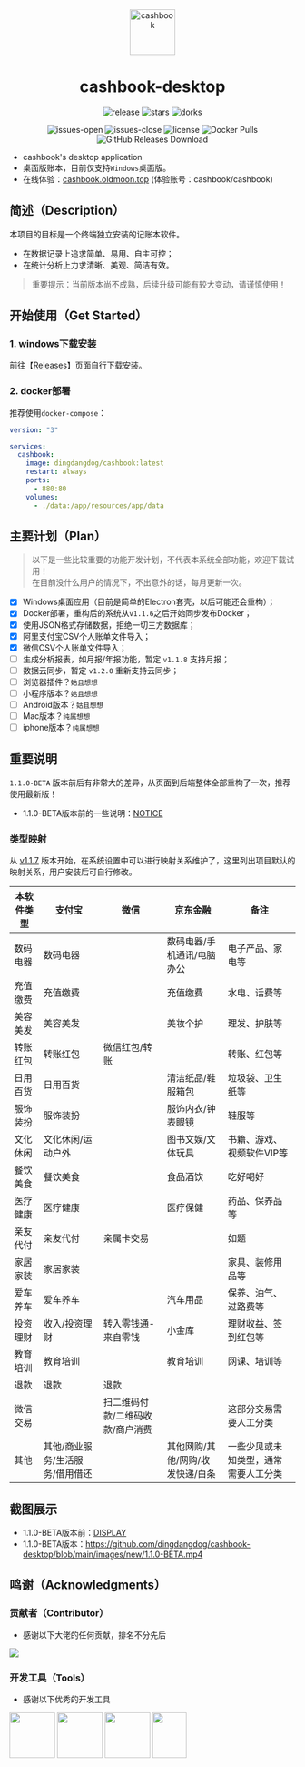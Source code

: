 <div align="center">
<img src="https://images.oldmoon.top/images/dingdangdog/dingdangdog1674980314.png" width="80px" alt="cashbook" />
<h1>cashbook-desktop</h1>
</div>

<p align="center">
  <img alt="release" src="https://img.shields.io/github/v/release/dingdangdog/cashbook-desktop" />
  <img alt="stars" src="https://img.shields.io/github/stars/dingdangdog/cashbook-desktop" />
  <img alt="dorks" src="https://img.shields.io/github/forks/dingdangdog/cashbook-desktop" />
</p>
<p align="center">
  <img alt="issues-open" src="https://img.shields.io/github/issues/dingdangdog/cashbook-desktop?color=important" />
  <img alt="issues-close" src="https://img.shields.io/github/issues-closed/dingdangdog/cashbook-desktop?color=green" />
  <img alt="license" src="https://img.shields.io/badge/license-MIT-yellow.svg" />
  <img alt="Docker Pulls" src="https://img.shields.io/docker/pulls/dingdangdog/cashbook.svg" />
  <img alt="GitHub Releases Download" src="https://img.shields.io/github/downloads/dingdangdog/cashbook-desktop/total.svg" />
</p>

- cashbook's desktop application
- 桌面版账本，目前仅支持`Windows`桌面版。
- 在线体验：[cashbook.oldmoon.top](https://cashbook.oldmoon.top/) (体验账号：cashbook/cashbook)

## 简述（Description）

本项目的目标是一个终端独立安装的记账本软件。

- 在数据记录上追求简单、易用、自主可控；
- 在统计分析上力求清晰、美观、简洁有效。

> 重要提示：当前版本尚不成熟，后续升级可能有较大变动，请谨慎使用！

## 开始使用（Get Started）

### 1. windows下载安装

前往【[Releases](https://github.com/dingdangdog/cashbook-desktop/releases/)】页面自行下载安装。

### 2. docker部署

推荐使用`docker-compose`：

```yaml
version: "3"

services:
  cashbook:
    image: dingdangdog/cashbook:latest
    restart: always
    ports:
      - 880:80
    volumes:
      - ./data:/app/resources/app/data
```

## 主要计划（Plan）

> 以下是一些比较重要的功能开发计划，不代表本系统全部功能，欢迎下载试用！  
> 在目前没什么用户的情况下，不出意外的话，每月更新一次。

- [x] Windows桌面应用（目前是简单的Electron套壳，以后可能还会重构）；
- [x] Docker部署，重构后的系统从`v1.1.6`之后开始同步发布Docker；
- [x] 使用JSON格式存储数据，拒绝一切三方数据库；
- [x] 阿里支付宝CSV个人账单文件导入；
- [x] 微信CSV个人账单文件导入；
- [ ] 生成分析报表，如月报/年报功能，暂定 `v1.1.8` 支持月报；
- [ ] 数据云同步，暂定 `v1.2.0` 重新支持云同步；
- [ ] 浏览器插件？`姑且想想`
- [ ] 小程序版本？`姑且想想`
- [ ] Android版本？`姑且想想`
- [ ] Mac版本？`纯属想想`
- [ ] iphone版本？`纯属想想`

## 重要说明

`1.1.0-BETA` 版本前后有非常大的差异，从页面到后端整体全部重构了一次，推荐使用最新版！

- 1.1.0-BETA版本前的一些说明：[NOTICE](./doc/NOTICE.md)

### 类型映射

从 [v1.1.7](https://github.com/dingdangdog/cashbook-desktop/releases/tag/v1.1.7) 版本开始，在系统设置中可以进行映射关系维护了，这里列出项目默认的映射关系，用户安装后可自行修改。

| 本软件类型 | 支付宝 | 微信 | 京东金融 | 备注 |
| -------- | ---- | -------- | ---- | ---- |
| 数码电器 | 数码电器 |      | 数码电器/手机通讯/电脑办公 | 电子产品、家电等 |
| 充值缴费 | 充值缴费 |      | 充值缴费 | 水电、话费等 |
| 美容美发 | 美容美发 | | 美妆个护 | 理发、护肤等 |
| 转账红包 | 转账红包 | 微信红包/转账                    |          | 转账、红包等 |
| 日用百货 | 日用百货 |      | 清洁纸品/鞋服箱包 | 垃圾袋、卫生纸等 |
| 服饰装扮 | 服饰装扮 |      | 服饰内衣/钟表眼镜 | 鞋服等 |
| 文化休闲 | 文化休闲/运动户外 |      | 图书文娱/文体玩具 | 书籍、游戏、视频软件VIP等 |
| 餐饮美食 | 餐饮美食 |      | 食品酒饮 | 吃好喝好 |
| 医疗健康 | 医疗健康 | | 医疗保健 | 药品、保养品等 |
| 亲友代付 | 亲友代付 | 亲属卡交易 |          | 如题 |
| 家居家装 | 家居家装 |      |          | 家具、装修用品等 |
| 爱车养车 | 爱车养车 |      | 汽车用品 | 保养、油气、过路费等 |
| 投资理财 | 收入/投资理财 | 转入零钱通-来自零钱 | 小金库 | 理财收益、签到红包等 |
| 教育培训 | 教育培训 | | 教育培训 | 网课、培训等 |
| 退款 | 退款 | 退款 |          |  |
| 微信交易 |  | 扫二维码付款/二维码收款/商户消费 | | 这部分交易需要人工分类 |
|  其他    | 其他/商业服务/生活服务/借用借还 |      | 其他网购/其他/网购/收发快递/白条 | 一些少见或未知类型，通常需要人工分类 |


## 截图展示

- 1.1.0-BETA版本前：[DISPLAY](./doc/DISPLAY.md)
- 1.1.0-BETA版本：https://github.com/dingdangdog/cashbook-desktop/blob/main/images/new/1.1.0-BETA.mp4

## 鸣谢（Acknowledgments）

### 贡献者（Contributor）

- 感谢以下大佬的任何贡献，排名不分先后

<a href="https://github.com/dingdangdog/cashbook-desktop/graphs/contributors"><img src="https://contrib.rocks/image?repo=dingdangdog/cashbook-desktop" /></a>

### 开发工具（Tools）

- 感谢以下优秀的开发工具

<div style="display:flex; align-item:left">
<a href='https://www.jetbrains.com/community/opensource' ref='nofollow'><img src='https://github.com/gilbarbara/logos/blob/main/logos/webstorm.svg' width='80px' height='80px'/></a> &nbsp;
<a href='https://www.jetbrains.com/community/opensource' ref='nofollow'><img src='https://github.com/gilbarbara/logos/blob/main/logos/goland.svg' width='80px' height='80px'/></a> &nbsp;
<a href='https://www.jetbrains.com/community/opensource' ref='nofollow'><img src='https://github.com/get-icon/geticon/blob/master/icons/intellij-idea.svg' width='80px' height='80px'/></a> &nbsp;
<a href='https://code.visualstudio.com/'><img src='https://github.com/get-icon/geticon/blob/master/icons/visual-studio-code.svg' width='60px' height='80px'/></a>
</div>
